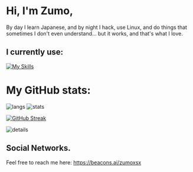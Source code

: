 # Hi, I'm Zumo,
By day I learn Japanese, and by night I hack, use Linux, and do things that sometimes I don't even understand... but it works, and that's what I love.

## I currently use:
[![My Skills](https://skillicons.dev/icons?i=arch,py,linux,bash,neovim,&theme=dark)](https://skillicons.dev)

# My GitHub stats:
![langs](https://github-readme-stats.vercel.app/api/top-langs/?username=Zumoxsx&card_width=350&layout=compact&hide_border=true&theme=tokyonight&")
![stats](https://github-profile-summary-cards.vercel.app/api/cards/stats?username=Zumoxsx&card_width=350&theme=tokyonight)

[![GitHub Streak](https://github-readme-streak-stats.herokuapp.com?user=zumoxsx&theme=tokyonight&hide_border=true&mode=weekly&card_width=500)](https://git.io/streak-stats)

![details](https://github-profile-summary-cards.vercel.app/api/cards/profile-details?username=Zumoxsx&theme=tokyonight) 


##  Social Networks.
Feel free to reach me here:
https://beacons.ai/zumoxsx
